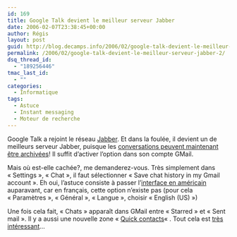 ```yaml
---
id: 169
title: Google Talk devient le meilleur serveur Jabber
date: 2006-02-07T23:38:45+00:00
author: Régis
layout: post
guid: http://blog.decamps.info/2006/02/google-talk-devient-le-meilleur-serveur-jabber-2/
permalink: /2006/02/google-talk-devient-le-meilleur-serveur-jabber-2/
dsq_thread_id:
  - "189256446"
tmac_last_id:
  - ""
categories:
  - Informatique
tags:
  - Astuce
  - Instant messaging
  - Moteur de recherche
---
```

Google Talk a rejoint le réseau [Jabber](http://www.jabber.org/). Et dans la foulée, il devient un de meilleurs serveur Jabber, puisque les [conversations peuvent maintenant être archivées](http://googletalk.blogspot.com/2006/02/save-chat-and-more.html)! Il suffit d&rsquo;activer l&rsquo;option dans son compte GMail.

Mais où est-elle cachée?, me demanderez-vous. Très simplement dans « Settings », « Chat », il faut sélectionner « Save chat history in my Gmail account ». Eh oui, l&rsquo;astuce consiste à passer l&rsquo;[interface en américain](http://adrianhardy.com/2006/02/have-gmail-devs-forgot-about-their-uk.html) auparavant, car en français, cette option n&rsquo;existe pas (pour cela « Paramètres », « Général », « Langue », choisir « English (US) »)

Une fois cela fait, « Chats » apparaît dans GMail entre « Starred » et « Sent mail ». Il y a aussi une nouvelle zone « [Quick contacts](https://mail.google.com/mail/help/chat.html)« . Tout cela est [très intéressant](http://googleblog.blogspot.com/2006/02/chat-email-crazy-delicious.html)&#8230;